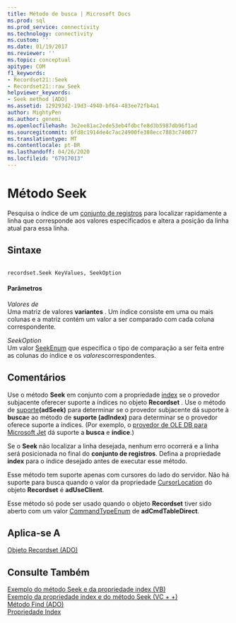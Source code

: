 ```yaml
---
title: Método de busca | Microsoft Docs
ms.prod: sql
ms.prod_service: connectivity
ms.technology: connectivity
ms.custom: ''
ms.date: 01/19/2017
ms.reviewer: ''
ms.topic: conceptual
apitype: COM
f1_keywords:
- Recordset21::Seek
- Recordset21::raw_Seek
helpviewer_keywords:
- Seek method [ADO]
ms.assetid: 129293d2-19d3-4940-bf64-483ee72fb4a1
author: MightyPen
ms.author: genemi
ms.openlocfilehash: 3e2ee81ac2ede53eb4fdbcfe8d3b5987db96f1ad
ms.sourcegitcommit: 6fd8c1914de4c7ac24900fe388ecc7883c740077
ms.translationtype: MT
ms.contentlocale: pt-BR
ms.lasthandoff: 04/26/2020
ms.locfileid: "67917013"
---
```

# <a name="seek-method"></a>Método Seek
Pesquisa o índice de um [conjunto de registros](../../../ado/reference/ado-api/recordset-object-ado.md) para localizar rapidamente a linha que corresponde aos valores especificados e altera a posição da linha atual para essa linha.  
  
## <a name="syntax"></a>Sintaxe  
  
```  
  
recordset.Seek KeyValues, SeekOption  
```  
  
#### <a name="parameters"></a>Parâmetros  
 *Valores de*  
 Uma matriz de valores **variantes** . Um índice consiste em uma ou mais colunas e a matriz contém um valor a ser comparado com cada coluna correspondente.  
  
 *SeekOption*  
 Um valor [SeekEnum](../../../ado/reference/ado-api/seekenum.md) que especifica o tipo de comparação a ser feita entre as colunas do índice e os *valores*correspondentes.  
  
## <a name="remarks"></a>Comentários  
 Use o método **Seek** em conjunto com a propriedade [index](../../../ado/reference/ado-api/index-property.md) se o provedor subjacente oferecer suporte a índices no objeto **Recordset** . Use o método de [suporte](../../../ado/reference/ado-api/supports-method.md)**(adSeek)** para determinar se o provedor subjacente dá suporte à **busca**e ao método de **suporte (adIndex)** para determinar se o provedor oferece suporte a índices. (Por exemplo, o [provedor de OLE DB para Microsoft Jet](../../../ado/guide/appendixes/microsoft-ole-db-provider-for-microsoft-jet.md) dá suporte a **busca** e **índice**.)  
  
 Se o **Seek** não localizar a linha desejada, nenhum erro ocorrerá e a linha será posicionada no final do **conjunto de registros**. Defina a propriedade **index** para o índice desejado antes de executar esse método.  
  
 Esse método tem suporte apenas com cursores do lado do servidor. Não há suporte para busca quando o valor da propriedade [CursorLocation](../../../ado/reference/ado-api/cursorlocation-property-ado.md) do objeto **Recordset** é **adUseClient**.  
  
 Esse método só pode ser usado quando o objeto **Recordset** tiver sido aberto com um valor [CommandTypeEnum](../../../ado/reference/ado-api/commandtypeenum.md) de **adCmdTableDirect**.  
  
## <a name="applies-to"></a>Aplica-se A  
 [Objeto Recordset (ADO)](../../../ado/reference/ado-api/recordset-object-ado.md)  
  
## <a name="see-also"></a>Consulte Também  
 [Exemplo do método Seek e da propriedade index (VB)](../../../ado/reference/ado-api/seek-method-and-index-property-example-vb.md)   
 [Exemplo da propriedade index e do método Seek (VC + +)](../../../ado/reference/ado-api/seek-method-and-index-property-example-vc.md)   
 [Método Find (ADO)](../../../ado/reference/ado-api/find-method-ado.md)   
 [Propriedade Index](../../../ado/reference/ado-api/index-property.md)
